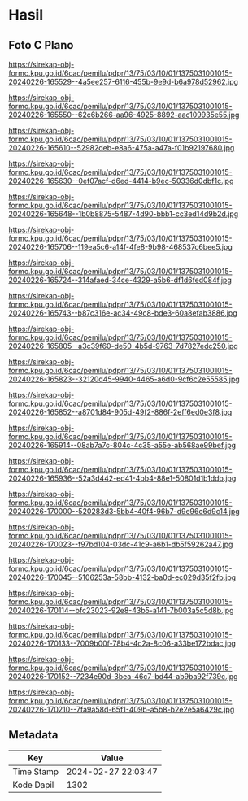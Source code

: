 # Hasil

## Foto C Plano

https://sirekap-obj-formc.kpu.go.id/6cac/pemilu/pdpr/13/75/03/10/01/1375031001015-20240226-165529--4a5ee257-6116-455b-9e9d-b6a978d52962.jpg

https://sirekap-obj-formc.kpu.go.id/6cac/pemilu/pdpr/13/75/03/10/01/1375031001015-20240226-165550--62c6b266-aa96-4925-8892-aac109935e55.jpg

https://sirekap-obj-formc.kpu.go.id/6cac/pemilu/pdpr/13/75/03/10/01/1375031001015-20240226-165610--52982deb-e8a6-475a-a47a-f01b92197680.jpg

https://sirekap-obj-formc.kpu.go.id/6cac/pemilu/pdpr/13/75/03/10/01/1375031001015-20240226-165630--0ef07acf-d6ed-4414-b9ec-50336d0dbf1c.jpg

https://sirekap-obj-formc.kpu.go.id/6cac/pemilu/pdpr/13/75/03/10/01/1375031001015-20240226-165648--1b0b8875-5487-4d90-bbb1-cc3ed14d9b2d.jpg

https://sirekap-obj-formc.kpu.go.id/6cac/pemilu/pdpr/13/75/03/10/01/1375031001015-20240226-165706--119ea5c6-a14f-4fe8-9b98-468537c6bee5.jpg

https://sirekap-obj-formc.kpu.go.id/6cac/pemilu/pdpr/13/75/03/10/01/1375031001015-20240226-165724--314afaed-34ce-4329-a5b6-df1d6fed084f.jpg

https://sirekap-obj-formc.kpu.go.id/6cac/pemilu/pdpr/13/75/03/10/01/1375031001015-20240226-165743--b87c316e-ac34-49c8-bde3-60a8efab3886.jpg

https://sirekap-obj-formc.kpu.go.id/6cac/pemilu/pdpr/13/75/03/10/01/1375031001015-20240226-165805--a3c39f60-de50-4b5d-9763-7d7827edc250.jpg

https://sirekap-obj-formc.kpu.go.id/6cac/pemilu/pdpr/13/75/03/10/01/1375031001015-20240226-165823--32120d45-9940-4465-a6d0-9cf6c2e55585.jpg

https://sirekap-obj-formc.kpu.go.id/6cac/pemilu/pdpr/13/75/03/10/01/1375031001015-20240226-165852--a8701d84-905d-49f2-886f-2eff6ed0e3f8.jpg

https://sirekap-obj-formc.kpu.go.id/6cac/pemilu/pdpr/13/75/03/10/01/1375031001015-20240226-165914--08ab7a7c-804c-4c35-a55e-ab568ae99bef.jpg

https://sirekap-obj-formc.kpu.go.id/6cac/pemilu/pdpr/13/75/03/10/01/1375031001015-20240226-165936--52a3d442-ed41-4bb4-88e1-50801d1b1ddb.jpg

https://sirekap-obj-formc.kpu.go.id/6cac/pemilu/pdpr/13/75/03/10/01/1375031001015-20240226-170000--520283d3-5bb4-40f4-96b7-d9e96c6d9c14.jpg

https://sirekap-obj-formc.kpu.go.id/6cac/pemilu/pdpr/13/75/03/10/01/1375031001015-20240226-170023--f97bd104-03dc-41c9-a6b1-db5f59262a47.jpg

https://sirekap-obj-formc.kpu.go.id/6cac/pemilu/pdpr/13/75/03/10/01/1375031001015-20240226-170045--5106253a-58bb-4132-ba0d-ec029d35f2fb.jpg

https://sirekap-obj-formc.kpu.go.id/6cac/pemilu/pdpr/13/75/03/10/01/1375031001015-20240226-170114--bfc23023-92e8-43b5-a141-7b003a5c5d8b.jpg

https://sirekap-obj-formc.kpu.go.id/6cac/pemilu/pdpr/13/75/03/10/01/1375031001015-20240226-170133--7009b00f-78b4-4c2a-8c06-a33be172bdac.jpg

https://sirekap-obj-formc.kpu.go.id/6cac/pemilu/pdpr/13/75/03/10/01/1375031001015-20240226-170152--7234e90d-3bea-46c7-bd44-ab9ba92f739c.jpg

https://sirekap-obj-formc.kpu.go.id/6cac/pemilu/pdpr/13/75/03/10/01/1375031001015-20240226-170210--7fa9a58d-65f1-409b-a5b8-b2e2e5a6429c.jpg


## Metadata

| Key        | Value               |
| ---------- | ------------------- |
| Time Stamp | 2024-02-27 22:03:47 |
| Kode Dapil | 1302                |




